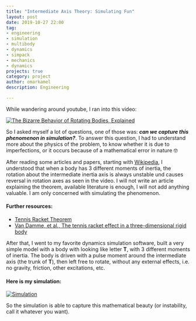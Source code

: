 ```yaml
---
title: "Intermediate Axis Theory: Simulating Fun"
layout: post
date: 2019-10-27 22:00
tag:
- engineering
- simulation
- multibody
- dynamics
- simpack
- mechanics
- dynamics
projects: true
category: project
author: omarkamel
description: Engineering

---
```


While wandering around youtube, I ran into this video:


[![The Bizarre Behavior of Rotating Bodies, Explained](http://img.youtube.com/vi/1VPfZ_XzisU/0.jpg)](http://www.youtube.com/watch?v=1VPfZ_XzisU "The Bizarre Behavior of Rotating Bodies, Explained")



So I asked myself a lot of questions, one of those was: ***can we capture this phenomenon in simulation?***. To answer this question, I had to understand more about the physics of the problem, to know whether it is due to imperfections, or it occurs because of a mathematical error in nature :nerd_face:



After reading some articles and papers, starting with [Wikipedia](https://en.wikipedia.org/wiki/Tennis_racket_theorem), I understood that when a body has 3 different moments of inertia, the rotation about the intermediate inertia axis is always unstable und causes reversal in rotation axes as seen in the video.
I will not write an article explaining the theorem, available literature is enough, I will not add anything valuable. I am only concerned with simulating the phenomenon.


#### Further resources:
- [Tennis Racket Theorem](https://medium.com/engineer-quant/tennis-racket-theorem-8fb391098e34)
- [Van Damme, et al., The tennis racket effect in a three-dimensional rigid body](https://arxiv.org/pdf/1606.08237.pdf)

After that, I went to my favorite dynamics simulation software, built a very simple model with a body with looking like letter **T**, with 3 different moments of inertia. The body is driven with a pulse moment around the intermediate axis (the trunk of **T**), then left free to rotate, without any external effects, i.e. no gravity, friction, other excitations, etc.


#### Here is my simulation:

[![Simulation](http://img.youtube.com/vi/lXb3ic10ENc/0.jpg)](http://www.youtube.com/watch?v=lXb3ic10ENc "Here is the simulation")


So the simulation is able to capture this mathematical beauty (or instability, call it whatever you want).